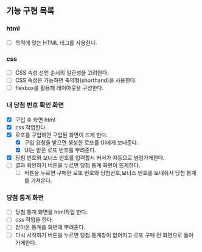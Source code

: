## 기능 구현 목록

### html

- [ ] 목적에 맞는 HTML 태그를 사용한다.

### css

- [ ] CSS 속성 선언 순서의 일관성을 고려한다.
- [ ] CSS 속성은 가능하면 축약형(shorthand)을 사용한다.
- [ ] flexbox를 활용해 레이아웃을 구성한다.

### 내 당첨 번호 확인 화면

- [x] 구입 후 화면 html
- [x] css 작업한다.
- [x] 로또를 구입하면 구입된 화면이 뜨게 한다.
  - [x] 구입 요청을 받으면 생성한 로또를 UI에게 보내준다.
  - [x] UI는 받은 로또 번호를 뿌려준다.
- [x] 당첨 번호와 보너스 번호를 입력할시 커서가 자동으로 넘엄가게한다.
- [ ] 결과 확인하기 버튼을 누르면 당첨 통계 화면이 뜨게한다.
  - [ ] 버튼을 누르면 구매한 로또 번호와 당첨번호,보너스 번호를 보내줘서 당첨 통계를 가져온다.

### 당첨 통계 화면

- [ ] 당첨 통계 화면을 html작업 한다.
- [ ] css 작업을 한다.
- [ ] 받아온 통계를 화면에 뿌려준다.
- [ ] 다시 시작하기 버튼을 누르면 당첨 통계창이 없어지고 로또 구매 전 화면으로 돌아가게한다.
